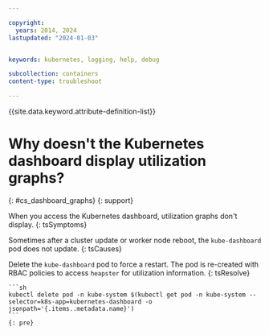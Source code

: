 ```yaml
---

copyright:
  years: 2014, 2024
lastupdated: "2024-01-03"


keywords: kubernetes, logging, help, debug

subcollection: containers
content-type: troubleshoot

---
```


{{site.data.keyword.attribute-definition-list}}




# Why doesn't the Kubernetes dashboard display utilization graphs?
{: #cs_dashboard_graphs}
{: support}


When you access the Kubernetes dashboard, utilization graphs don't display.
{: tsSymptoms}


Sometimes after a cluster update or worker node reboot, the `kube-dashboard` pod does not update.
{: tsCauses}


Delete the `kube-dashboard` pod to force a restart. The pod is re-created with RBAC policies to access `heapster` for utilization information.
{: tsResolve}

    ```sh
    kubectl delete pod -n kube-system $(kubectl get pod -n kube-system --selector=k8s-app=kubernetes-dashboard -o jsonpath='{.items..metadata.name}')
    ```
    {: pre}






